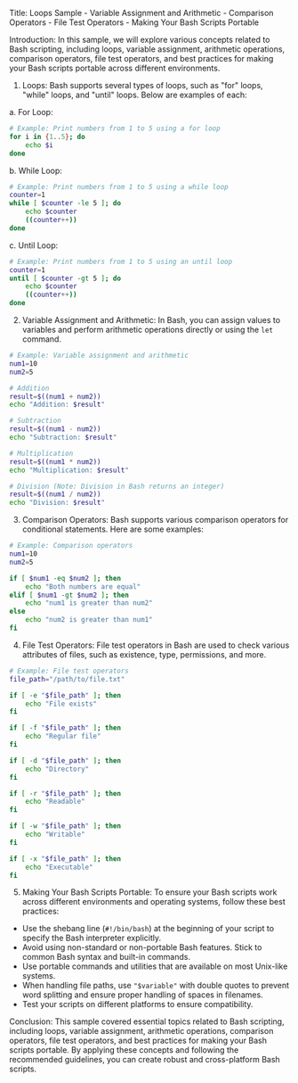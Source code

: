 Title: Loops Sample - Variable Assignment and Arithmetic - Comparison Operators - File Test Operators - Making Your Bash Scripts Portable

Introduction:
In this sample, we will explore various concepts related to Bash scripting, including loops, variable assignment, arithmetic operations, comparison operators, file test operators, and best practices for making your Bash scripts portable across different environments.

1. Loops:
Bash supports several types of loops, such as "for" loops, "while" loops, and "until" loops. Below are examples of each:

a. For Loop:
```bash
# Example: Print numbers from 1 to 5 using a for loop
for i in {1..5}; do
    echo $i
done
```

b. While Loop:
```bash
# Example: Print numbers from 1 to 5 using a while loop
counter=1
while [ $counter -le 5 ]; do
    echo $counter
    ((counter++))
done
```

c. Until Loop:
```bash
# Example: Print numbers from 1 to 5 using an until loop
counter=1
until [ $counter -gt 5 ]; do
    echo $counter
    ((counter++))
done
```
2. Variable Assignment and Arithmetic:
In Bash, you can assign values to variables and perform arithmetic operations directly or using the `let` command.

```bash
# Example: Variable assignment and arithmetic
num1=10
num2=5

# Addition
result=$((num1 + num2))
echo "Addition: $result"

# Subtraction
result=$((num1 - num2))
echo "Subtraction: $result"

# Multiplication
result=$((num1 * num2))
echo "Multiplication: $result"

# Division (Note: Division in Bash returns an integer)
result=$((num1 / num2))
echo "Division: $result"
```

3. Comparison Operators:
Bash supports various comparison operators for conditional statements. Here are some examples:

```bash
# Example: Comparison operators
num1=10
num2=5

if [ $num1 -eq $num2 ]; then
    echo "Both numbers are equal"
elif [ $num1 -gt $num2 ]; then
    echo "num1 is greater than num2"
else
    echo "num2 is greater than num1"
fi
```

4. File Test Operators:
File test operators in Bash are used to check various attributes of files, such as existence, type, permissions, and more.

```bash
# Example: File test operators
file_path="/path/to/file.txt"

if [ -e "$file_path" ]; then
    echo "File exists"
fi

if [ -f "$file_path" ]; then
    echo "Regular file"
fi

if [ -d "$file_path" ]; then
    echo "Directory"
fi

if [ -r "$file_path" ]; then
    echo "Readable"
fi

if [ -w "$file_path" ]; then
    echo "Writable"
fi

if [ -x "$file_path" ]; then
    echo "Executable"
fi
```

5. Making Your Bash Scripts Portable:
To ensure your Bash scripts work across different environments and operating systems, follow these best practices:

- Use the shebang line (`#!/bin/bash`) at the beginning of your script to specify the Bash interpreter explicitly.
- Avoid using non-standard or non-portable Bash features. Stick to common Bash syntax and built-in commands.
- Use portable commands and utilities that are available on most Unix-like systems.
- When handling file paths, use `"$variable"` with double quotes to prevent word splitting and ensure proper handling of spaces in filenames.
- Test your scripts on different platforms to ensure compatibility.

Conclusion:
This sample covered essential topics related to Bash scripting, including loops, variable assignment, arithmetic operations, comparison operators, file test operators, and best practices for making your Bash scripts portable. By applying these concepts and following the recommended guidelines, you can create robust and cross-platform Bash scripts.